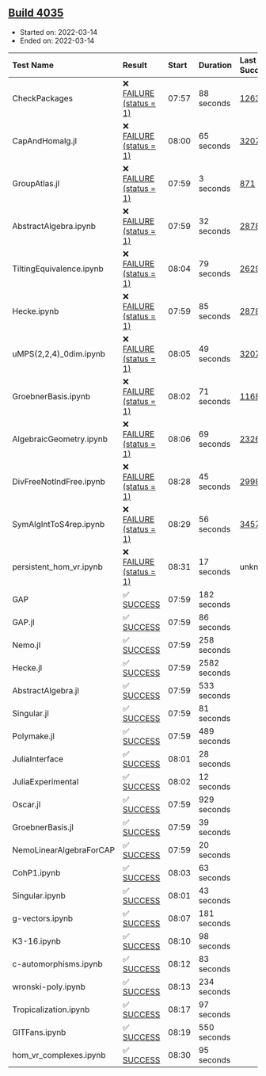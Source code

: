 ## [Build 4035](https://oscarci.mathematik.uni-kl.de/job/oscar-stable/4035/)

* Started on: 2022-03-14
* Ended on: 2022-03-14

| Test Name    | Result | Start | Duration | Last Success | First Failure |
|:-------------|:-------|:------|:---------|:-------------|:--------------|
| CheckPackages | ❌ [FAILURE (status = 1)](https://oscarci.mathematik.uni-kl.de/job/oscar-stable/4035/artifact/logs/build-4035/CheckPackages.log) | 07:57 | 88 seconds | [1263](https://oscarci.mathematik.uni-kl.de/job/oscar-stable/1263/) | [1264](https://oscarci.mathematik.uni-kl.de/job/oscar-stable/1264/) |
| CapAndHomalg.jl | ❌ [FAILURE (status = 1)](https://oscarci.mathematik.uni-kl.de/job/oscar-stable/4035/artifact/logs/build-4035/CapAndHomalg.jl.log) | 08:00 | 65 seconds | [3207](https://oscarci.mathematik.uni-kl.de/job/oscar-stable/3207/) | [3208](https://oscarci.mathematik.uni-kl.de/job/oscar-stable/3208/) |
| GroupAtlas.jl | ❌ [FAILURE (status = 1)](https://oscarci.mathematik.uni-kl.de/job/oscar-stable/4035/artifact/logs/build-4035/GroupAtlas.jl.log) | 07:59 | 3 seconds | [871](https://oscarci.mathematik.uni-kl.de/job/oscar-stable/871/) | [872](https://oscarci.mathematik.uni-kl.de/job/oscar-stable/872/) |
| AbstractAlgebra.ipynb | ❌ [FAILURE (status = 1)](https://oscarci.mathematik.uni-kl.de/job/oscar-stable/4035/artifact/logs/build-4035/AbstractAlgebra.ipynb.log) | 07:59 | 32 seconds | [2878](https://oscarci.mathematik.uni-kl.de/job/oscar-stable/2878/) | [2879](https://oscarci.mathematik.uni-kl.de/job/oscar-stable/2879/) |
| TiltingEquivalence.ipynb | ❌ [FAILURE (status = 1)](https://oscarci.mathematik.uni-kl.de/job/oscar-stable/4035/artifact/logs/build-4035/TiltingEquivalence.ipynb.log) | 08:04 | 79 seconds | [2629](https://oscarci.mathematik.uni-kl.de/job/oscar-stable/2629/) | [2630](https://oscarci.mathematik.uni-kl.de/job/oscar-stable/2630/) |
| Hecke.ipynb | ❌ [FAILURE (status = 1)](https://oscarci.mathematik.uni-kl.de/job/oscar-stable/4035/artifact/logs/build-4035/Hecke.ipynb.log) | 07:59 | 85 seconds | [2878](https://oscarci.mathematik.uni-kl.de/job/oscar-stable/2878/) | [2879](https://oscarci.mathematik.uni-kl.de/job/oscar-stable/2879/) |
| uMPS(2,2,4)_0dim.ipynb | ❌ [FAILURE (status = 1)](https://oscarci.mathematik.uni-kl.de/job/oscar-stable/4035/artifact/logs/build-4035/uMPS-2-2-4-_0dim.ipynb.log) | 08:05 | 49 seconds | [3207](https://oscarci.mathematik.uni-kl.de/job/oscar-stable/3207/) | [3208](https://oscarci.mathematik.uni-kl.de/job/oscar-stable/3208/) |
| GroebnerBasis.ipynb | ❌ [FAILURE (status = 1)](https://oscarci.mathematik.uni-kl.de/job/oscar-stable/4035/artifact/logs/build-4035/GroebnerBasis.ipynb.log) | 08:02 | 71 seconds | [1168](https://oscarci.mathematik.uni-kl.de/job/oscar-stable/1168/) | [1169](https://oscarci.mathematik.uni-kl.de/job/oscar-stable/1169/) |
| AlgebraicGeometry.ipynb | ❌ [FAILURE (status = 1)](https://oscarci.mathematik.uni-kl.de/job/oscar-stable/4035/artifact/logs/build-4035/AlgebraicGeometry.ipynb.log) | 08:06 | 69 seconds | [2326](https://oscarci.mathematik.uni-kl.de/job/oscar-stable/2326/) | [2327](https://oscarci.mathematik.uni-kl.de/job/oscar-stable/2327/) |
| DivFreeNotIndFree.ipynb | ❌ [FAILURE (status = 1)](https://oscarci.mathematik.uni-kl.de/job/oscar-stable/4035/artifact/logs/build-4035/DivFreeNotIndFree.ipynb.log) | 08:28 | 45 seconds | [2998](https://oscarci.mathematik.uni-kl.de/job/oscar-stable/2998/) | [2999](https://oscarci.mathematik.uni-kl.de/job/oscar-stable/2999/) |
| SymAlgIntToS4rep.ipynb | ❌ [FAILURE (status = 1)](https://oscarci.mathematik.uni-kl.de/job/oscar-stable/4035/artifact/logs/build-4035/SymAlgIntToS4rep.ipynb.log) | 08:29 | 56 seconds | [3457](https://oscarci.mathematik.uni-kl.de/job/oscar-stable/3457/) | [3458](https://oscarci.mathematik.uni-kl.de/job/oscar-stable/3458/) |
| persistent_hom_vr.ipynb | ❌ [FAILURE (status = 1)](https://oscarci.mathematik.uni-kl.de/job/oscar-stable/4035/artifact/logs/build-4035/persistent_hom_vr.ipynb.log) | 08:31 | 17 seconds | unknown | unknown |
| GAP | ✅ [SUCCESS](https://oscarci.mathematik.uni-kl.de/job/oscar-stable/4035/artifact/logs/build-4035/GAP.log) | 07:59 | 182 seconds |  |  |
| GAP.jl | ✅ [SUCCESS](https://oscarci.mathematik.uni-kl.de/job/oscar-stable/4035/artifact/logs/build-4035/GAP.jl.log) | 07:59 | 86 seconds |  |  |
| Nemo.jl | ✅ [SUCCESS](https://oscarci.mathematik.uni-kl.de/job/oscar-stable/4035/artifact/logs/build-4035/Nemo.jl.log) | 07:59 | 258 seconds |  |  |
| Hecke.jl | ✅ [SUCCESS](https://oscarci.mathematik.uni-kl.de/job/oscar-stable/4035/artifact/logs/build-4035/Hecke.jl.log) | 07:59 | 2582 seconds |  |  |
| AbstractAlgebra.jl | ✅ [SUCCESS](https://oscarci.mathematik.uni-kl.de/job/oscar-stable/4035/artifact/logs/build-4035/AbstractAlgebra.jl.log) | 07:59 | 533 seconds |  |  |
| Singular.jl | ✅ [SUCCESS](https://oscarci.mathematik.uni-kl.de/job/oscar-stable/4035/artifact/logs/build-4035/Singular.jl.log) | 07:59 | 81 seconds |  |  |
| Polymake.jl | ✅ [SUCCESS](https://oscarci.mathematik.uni-kl.de/job/oscar-stable/4035/artifact/logs/build-4035/Polymake.jl.log) | 07:59 | 489 seconds |  |  |
| JuliaInterface | ✅ [SUCCESS](https://oscarci.mathematik.uni-kl.de/job/oscar-stable/4035/artifact/logs/build-4035/JuliaInterface.log) | 08:01 | 28 seconds |  |  |
| JuliaExperimental | ✅ [SUCCESS](https://oscarci.mathematik.uni-kl.de/job/oscar-stable/4035/artifact/logs/build-4035/JuliaExperimental.log) | 08:02 | 12 seconds |  |  |
| Oscar.jl | ✅ [SUCCESS](https://oscarci.mathematik.uni-kl.de/job/oscar-stable/4035/artifact/logs/build-4035/Oscar.jl.log) | 07:59 | 929 seconds |  |  |
| GroebnerBasis.jl | ✅ [SUCCESS](https://oscarci.mathematik.uni-kl.de/job/oscar-stable/4035/artifact/logs/build-4035/GroebnerBasis.jl.log) | 07:59 | 39 seconds |  |  |
| NemoLinearAlgebraForCAP | ✅ [SUCCESS](https://oscarci.mathematik.uni-kl.de/job/oscar-stable/4035/artifact/logs/build-4035/NemoLinearAlgebraForCAP.log) | 07:59 | 20 seconds |  |  |
| CohP1.ipynb | ✅ [SUCCESS](https://oscarci.mathematik.uni-kl.de/job/oscar-stable/4035/artifact/logs/build-4035/CohP1.ipynb.log) | 08:03 | 63 seconds |  |  |
| Singular.ipynb | ✅ [SUCCESS](https://oscarci.mathematik.uni-kl.de/job/oscar-stable/4035/artifact/logs/build-4035/Singular.ipynb.log) | 08:01 | 43 seconds |  |  |
| g-vectors.ipynb | ✅ [SUCCESS](https://oscarci.mathematik.uni-kl.de/job/oscar-stable/4035/artifact/logs/build-4035/g-vectors.ipynb.log) | 08:07 | 181 seconds |  |  |
| K3-16.ipynb | ✅ [SUCCESS](https://oscarci.mathematik.uni-kl.de/job/oscar-stable/4035/artifact/logs/build-4035/K3-16.ipynb.log) | 08:10 | 98 seconds |  |  |
| c-automorphisms.ipynb | ✅ [SUCCESS](https://oscarci.mathematik.uni-kl.de/job/oscar-stable/4035/artifact/logs/build-4035/c-automorphisms.ipynb.log) | 08:12 | 83 seconds |  |  |
| wronski-poly.ipynb | ✅ [SUCCESS](https://oscarci.mathematik.uni-kl.de/job/oscar-stable/4035/artifact/logs/build-4035/wronski-poly.ipynb.log) | 08:13 | 234 seconds |  |  |
| Tropicalization.ipynb | ✅ [SUCCESS](https://oscarci.mathematik.uni-kl.de/job/oscar-stable/4035/artifact/logs/build-4035/Tropicalization.ipynb.log) | 08:17 | 97 seconds |  |  |
| GITFans.ipynb | ✅ [SUCCESS](https://oscarci.mathematik.uni-kl.de/job/oscar-stable/4035/artifact/logs/build-4035/GITFans.ipynb.log) | 08:19 | 550 seconds |  |  |
| hom_vr_complexes.ipynb | ✅ [SUCCESS](https://oscarci.mathematik.uni-kl.de/job/oscar-stable/4035/artifact/logs/build-4035/hom_vr_complexes.ipynb.log) | 08:30 | 95 seconds |  |  |
